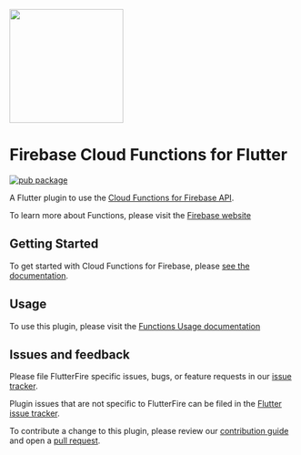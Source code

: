 [<img src="https://raw.githubusercontent.com/firebase/flutterfire/main/.github/images/flutter_favorite.png" width="200" />](https://flutter.dev/docs/development/packages-and-plugins/favorites)

# Firebase Cloud Functions for Flutter
[![pub package](https://img.shields.io/pub/v/cloud_functions.svg)](https://pub.dev/packages/cloud_functions)

A Flutter plugin to use the [Cloud Functions for Firebase API](https://firebase.google.com/docs/functions/).

To learn more about Functions, please visit the [Firebase website](https://firebase.google.com/products/functions)

## Getting Started

To get started with Cloud Functions for Firebase, please [see the documentation](https://firebase.google.com/docs/functions/get-started?gen=2nd).

## Usage

To use this plugin, please visit the [Functions Usage documentation](https://firebase.google.com/docs/functions/callable#dart)

## Issues and feedback

Please file FlutterFire specific issues, bugs, or feature requests in our [issue tracker](https://github.com/firebase/flutterfire/issues/new).

Plugin issues that are not specific to FlutterFire can be filed in the [Flutter issue tracker](https://github.com/flutter/flutter/issues/new).

To contribute a change to this plugin,
please review our [contribution guide](https://github.com/firebase/flutterfire/blob/main/CONTRIBUTING.md)
and open a [pull request](https://github.com/firebase/flutterfire/pulls).
